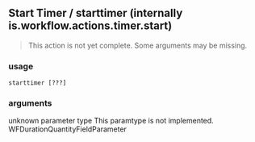 
## Start Timer / starttimer (internally is.workflow.actions.timer.start)

> This action is not yet complete. Some arguments may be missing.

### usage
`starttimer [???]`

### arguments
unknown parameter type This paramtype is not implemented. WFDurationQuantityFieldParameter
